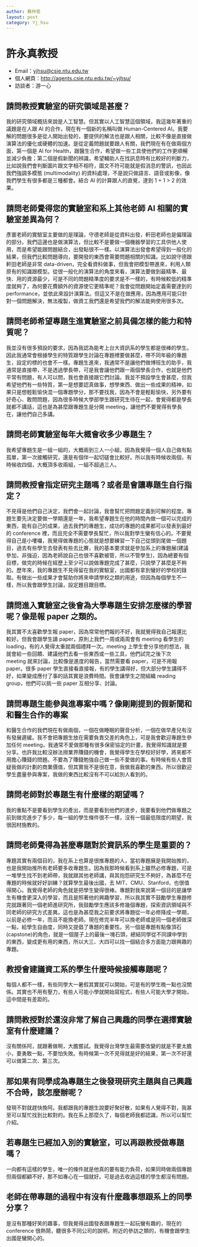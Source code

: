 ```yaml
---
author: 蔡仲恩
layout: post
category: Yj_hsu
---
```


#  許永真教授

- Email：yjhsu@csie.ntu.edu.tw
- 個人網頁：<http://agents.csie.ntu.edu.tw/~yjhsu/>
- 訪談者：游一心

## 請問教授實驗室的研究領域是甚麼？
我的研究領域概括來說是人工智慧。但其實以人工智慧這個領域，我這幾年著重的議題是在人跟 AI 的合作，現在有一個新的名稱叫做 Human-Centered AI。我要解的問題很多是從人開始出發的，要提供的解法也是跟人相關，比較不像是直接做演算法的優化或硬體的加速。是從定義問題就要跟人有關，我們現在有在做兩個方面，第一個是 AI for Health，跟醫生合作，希望做一些工具使他們的工作更順暢並減少負擔；第二個是假新聞的辨識，希望輔助人在找訊息時有比較好的判斷力，比如說我們會判斷圖片跟文字相不相符，圖文不符可能就是假消息的警訊，也因此我們強調多模態 (multimodality) 的資料處理，不是說只做語言、語音或影像，像我們學生有很多都是三種都會。結合 AI 的計算跟人的直覺，達到 1 + 1 > 2 的效果。

## 請問老師覺得您的實驗室和系上其他老師 AI 相關的實驗室差異為何？
彥寰老師的實驗室主要做的是理論，守德老師是從資料出發，軒田老師也是偏理論的部分。我們這邊也是做演算法，但比較不是要做一個機器學習的工具供他人使用，而是希望能跟問題結合，出發點很不一樣。以演算法出發會希望得到一般化的結果，但我們比較問題導向，要開發的東西會需要問題相關的知識。比如說守德跟軒田老師是非常 data-driven，完全看資料做事，但我會把模型帶進來，利用人類原有的知識跟模型。從很一般化的演算法的角度來看，演算法要做到最精準、最快、用的資源最少，可是不同的問題精準度的要求是不一樣的，有時候較低的精準度就夠了，為何要花費額外的資源使它更精準呢？我會從問題開始定義需要達到的 performance，並依此來設計演算法。但這又不是在做應用，因為應用可能只針對一個問題解決，無法複製，做資工我們還是希望我們的解法能夠使用很多次。

## 請問老師希望專題生進實驗室之前具備怎樣的能力和特質呢？
我並沒有很多預設的要求，因為我認為能考上台大資訊系的學生都是很棒的學生。因此我通常會根據學生的特質跟學生討論在專題裡要做甚麼，帶不同年級的專題生，設定的標的也會不一樣。專題生進來，我通常不是讓他們做博班生的助手，我通常是直接帶，不是透過學長帶，可是我會讓他們跟一兩個學長合作，也就是他們平常有問題，有人可以問，我也會直接跟它們討論。我並不預設學生會甚麼，但我希望他們有一些特質，第一是想要認真做事，想學東西、做出一些成果的精神，如果只是想輕鬆愉快混一個專題學分，那不要找我，因為不會是輕鬆愉快，另外要有好奇心、敢問問題，因為很多時候大學部學生跟研究生待在一起，會覺得都是學長就都不講話，這也是為甚麼跟專題生是分開 meeting，讓他們不要覺得有學長在，讓他們自己多講。

## 請問老師實驗室每年大概會收多少專題生？
我希望專題生是一組一組的，大概兩到三人一小組，因為我覺得一個人自己做有點孤單，第一次接觸研究，還是有個伴一起切磋會比較好。所以我有時候收兩個，有時候收四個，大概頂多收兩組，一組不超過三人。

## 請問教授會指定研究主題嗎？或者是會讓專題生自行指定？
不見得是他們自己決定，我們會一起討論，我會幫忙把問題定義到可解的程度。專題生要先決定要做一學期還是一年，我希望專題生在他的時間內做一個可以完成的東西，能有自己的成果，過去我們的專題生，成功的專題的成果都可以發表到最好的 conference 裡，而且完全不需要學長幫忙，所以我對學生蠻有信心的。不要覺得自己是小嘍囉，我覺得做專題的心態就是想要練習一下自己從頭到尾做一個題目，過去有些學生去發表有些去比賽，我的基本要求就是參加系上的專題展(建議參加，非強迫，因為老師說自己也很不喜歡被管，所以不管學生)，因為總要有個目標，做完的時候在經歷上至少可以說做專題完成了甚麼，只說學了甚麼是不夠的。歷年來，我的專題生不見得留在我的實驗室，出國都有拿到蠻好的學校的錄取。有做出一些成果才會幫助你將來申請學校之類的用途，但因為每個學生不一樣，所以我會跟學生討論，設定題目跟目標。

## 請問進入實驗室之後會為大學專題生安排怎麼樣的學習呢？像是報 paper 之類的。
我其實不太喜歡學生報 paper，因為常常他們報的不好，我就覺得我自己報還比較好。但我會跟學生讀 paper，原則上我們一周或兩周會有 meeting 看學生的 loading，有的人覺得太重就兩個禮拜一次。meeting 上學生會分享他的想法，我就會給一些回饋、建議他們去看一些東西或一些工具，他們試完之後下次 meeting 就來討論，比較像是進度的報告，當然需要看 paper，可是不用報 paper。很多 paper 學生直接看直接報，有的學生講得好，但大部分學生講得不好，如果變成應付了事的話其實是浪費時間。我會讓學生之間組織 reading group，他們可以挑一些 paper 互相分享、討論。

## 請問專題生能參與進專案中嗎？像剛剛提到的假新聞和和醫生合作的專案
和醫生合作的我們現在有做兩個，一個在做睡眠的聲音分析，一個在做早產兒有沒有發展遲緩。我不會把專題生放在需要負責交差的角色上，可是我會歡迎專題生參加任何 meeting，我通常不愛做那種有很多保密協定的計畫，我覺得知識就是要分享。也許我比較沒辦法撈業界賺錢的機會，我覺得學生在學校好好學，將來都不用擔心賺錢的問題。不要為了賺錢勉強自己做一些不愛做的事。有時候有些人會質疑我做的計劃的商業價值，但其實我不是很在意，我做我喜歡的東西。所以很歡迎學生盡量參與專案，我做的東西比較沒有不可以給別人看到的。

## 請問老師對於專題生有什麼樣的期望嗎？
我的重點不是要看到學生的產出，而是要看到他們的進步，我要看到他們做專題之前到做完進步了多少，每一組的學生條件很不一樣，沒有一個最低限度的期望，我很因材施教的。

## 請問老師覺得為甚麼專題對於資訊系的學生是重要的？
專題其實有兩個目的，我在系上也算是很推專題的人，當初專題展是我開始推的，也是我開始推所有老師要多收專題生。因為我那時候看到系上雖然必修專題，可是一堆學生找不到老師帶，我就跟其他老師講，與其抱怨研究生不夠好，為甚麼不在專題的時候就好好訓練？就算學生最後出國，去 MIT、CMU、Stanford，也很值得開心。我覺得老師的角色就是把學生變得很棒。專題對我來說第一個目的是讓學生有機會更深入的學習，而且是照著他的興趣學習，所以我其實不鼓勵學生專題修完就跟著同一個老師進研究所，我鼓勵學生應該多修幾個專題，探索資訊領域與不同老師的研究方式差異。這也是為甚麼我之前要求將專題從一年必修降成一學期，以前是必修一年，而且不能換老師。現在修完半年可以換老師或是同一個老師做深一點，給學生自由度，同時又提倡了專題的重要性。另一個是專題有點像頂石(capstone)的角色，就是一個屋子上的最後一塊石頭，總結同學從不同課中學到的東西，變成更有用的東西，所以大三、大四可以找一個結合多方面能力跟興趣的專題。

## 教授會建議資工系的學生什麼時候接觸專題呢？
每個人都不一樣，有些同學大一暑假其實就可以開始，可是有的學生晚一點也沒關係。其實也不用有壓力，有些人可能小學就開始寫程式，有些人可能大學才開始，這中間是有差距的。

## 請問教授對於還沒非常了解自己興趣的同學在選擇實驗室有什麼建議？
沒有關係阿，就跟著做啊，大膽嘗試。我覺得台灣學生最需要改變的就是不要太膽小，要勇敢一點，不要怕失敗。有時候第一次不見得就是好的結果，第一次不好還可以做第二次、第三次。

## 那如果有同學成為專題生之後發現研究主題與自己興趣不合時，該怎麼辦呢？
發現不對就趕快換阿。我都跟我的專題生說要好聚好散，如果有人覺得不對，我甚至可以幫忙找到比較對的。我在系上那麼久了，每個老師我都認識，所以可以幫忙介紹。

## 若專題生已經加入別的實驗室，可以再跟教授做專題嗎？
一向都有這樣的學生，唯一的條件就是他真的要有能力負荷，如果同時做兩個專題但兩個都顧不好，那不如專心在一個就好。可是過去收過這樣的學生都沒有問題。

## 老師在帶專題的過程中有沒有什麼趣事想跟系上的同學分享？
是沒有那種好笑的趣事，但我覺得出國發表跟專題生一起玩蠻有趣的，現在的 conference 很熱鬧，聽很多不同公司的說明，附近的參訪之類的，有機會跟學生出國是蠻開心的。
